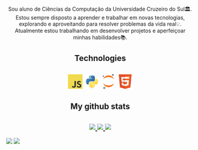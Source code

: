 <p align="center">
  Sou aluno de Ciências da Computação da Universidade Cruzeiro do Sul🏛️. Estou sempre disposto a aprender e trabalhar em novas tecnologias, explorando e aproveitando para resolver problemas da vida real💡. Atualmente estou trabalhando em desenvolver projetos e aperfeiçoar minhas habilidades📚.</p>
  <h2 align="center"> Technologies </h2>
  <h2 align="center">
  <div style="display: inline_block">
    <img alt="Leo-Js" height"30" width="40" src="https://raw.githubusercontent.com/devicons/devicon/master/icons/javascript/javascript-original.svg">
    <img alt="Leo-Python" height"30" width="40" src="https://raw.githubusercontent.com/devicons/devicon/master/icons/python/python-original.svg">
    <img alt="Léo-Jupyter" height"30" width="40" src="https://github.com/devicons/devicon/blob/master/icons/jupyter/jupyter-original.svg">
    <img alt="Leo-HTML" height"30" width="40" src="https://github.com/devicons/devicon/blob/master/icons/html5/html5-original.svg">
  </div>
  </h2>
  
   <h2 align="center"> My github stats </h2>
  <div>
     <h2 align="center">
    <a href="https://github.com/Leosnt">
    <img height="180em" src="https://github-readme-stats.vercel.app/api?username=Leosnt&show_icons=true&theme=merko&include_ali_commits=true&count_private=true"/>
    <img height="180em" src="https://github-readme-stats.vercel.app/api/top-langs/?username=Leosnt&layout=default&langs_count=16&theme=merko&"/>
    <img height="180em" src="https://github-streak-stats.herokuapp.com?user=Leosnt&theme=merko"/>
     </h2>
  <div>
    <a href="https://www.linkedin.com/in/leonardo-santos-953485219/" target="_blank"><img src="https://img.shields.io/badge/LinkedIn-0077B5?style=for-the-badge&logo=linkedin&logoColor=white" target="_blank"></a>
    <a href="https://www.instagram.com/leo_snnt" target="_blank"><img src="https://img.shields.io/badge/Instagram-E4405F?style=for-the-badge&logo=instagram&logoColor=white" target="_blank"></a>
  </div>
</p>
